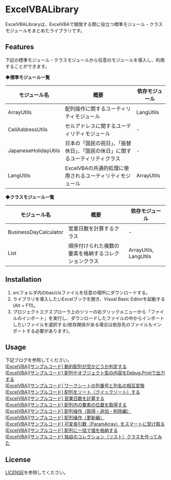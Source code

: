 # ExcelVBALibrary
ExcelVBALibraryは、ExcelVBAで開発する際に役立つ標準モジュール・クラスモジュールをまとめたライブラリです。

## Features

下記の標準モジュール・クラスモジュールから任意のモジュールを導入し、利用することができます。

◆**標準モジュール一覧**

| モジュール名         | 概要                                                         | 依存モジュール |
| -------------------- | ------------------------------------------------------------ | -------------- |
| ArrayUtils           | 配列操作に関するユーティリティモジュール                     | LangUtils      |
| CellAddressUtils     | セルアドレスに関するユーティリティモジュール                 | -              |
| JapaneseHolidayUtils | 日本の「国民の祝日」、「振替休日」、「国民の休日」に関するユーティリティクラス | -              |
| LangUtils            | ExcelVBAの共通的処理に使用されるユーティリティモジュール     | ArrayUtils     |

◆**クラスモジュール一覧**

| モジュール名          | 概要                                                 | 依存モジュール        |
| --------------------- | ---------------------------------------------------- | --------------------- |
| BusinessDayCalculator | 営業日数を計算するクラス                             | -                     |
| List                  | 順序付けられた複数の要素を格納するコレクションクラス | ArrayUtils, LangUtils |

## Installation

1. srcフォルダ内のbas/clsファイルを任意の場所にダウンロードする。
2. ライブラリを導入したいExcelブックを開き、Visual Basic Editorを起動する(Alt + F11)。
3. プロジェクトエクスプローラ上のツリーの右クリックメニューから「ファイルのインポート」を実行し、ダウンロードしたファイルの中からインポートしたいファイルを選択する(依存関係がある場合は依存先のファイルもインポートする必要があります)。

## Usage
下記ブログを参照してください。<br>
[[ExcelVBA\][サンプルコード] 動的配列が空かどうか判定する](http://javasampleokiba.blog.fc2.com/blog-entry-6.html)<br>
[[ExcelVBA\][サンプルコード] 配列やオブジェクト型の内容をDebug.Printで出力する](http://javasampleokiba.blog.fc2.com/blog-entry-9.html)<br>
[[ExcelVBA\][サンプルコード] ワークシートの列番号と列名の相互変換](http://javasampleokiba.blog.fc2.com/blog-entry-10.html)<br>
[[ExcelVBA\][サンプルコード] 配列をソート（クイックソート）する](http://javasampleokiba.blog.fc2.com/blog-entry-18.html)<br>
[[ExcelVBA\][サンプルコード] 営業日数を計算する](http://javasampleokiba.blog.fc2.com/blog-entry-22.html)<br>
[[ExcelVBA\][サンプルコード] 配列内の要素の位置を取得する](http://javasampleokiba.blog.fc2.com/blog-entry-47.html)<br>
[[ExcelVBA\][サンプルコード] 配列操作（取得・追加・削除編）](http://javasampleokiba.blog.fc2.com/blog-entry-48.html)<br>
[[ExcelVBA\][サンプルコード] 配列操作（更新編）](http://javasampleokiba.blog.fc2.com/blog-entry-49.html)<br>
[[ExcelVBA\][サンプルコード] 可変長引数（ParamArray）をスマートに受け取る](http://javasampleokiba.blog.fc2.com/blog-entry-50.html)<br>
[[ExcelVBA\][サンプルコード] 配列に一括で値を格納する](http://javasampleokiba.blog.fc2.com/blog-entry-51.html)<br>
[[ExcelVBA\][サンプルコード] 独自のコレクション（リスト）クラスを作ってみた](http://javasampleokiba.blog.fc2.com/blog-entry-52.html)

## License
[LICENSE](https://github.com/javasampleokiba/ExcelVBALibrary/blob/main/LICENSE)を参照してください。
